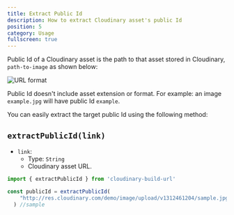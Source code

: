 ```yaml
---
title: Extract Public Id
description: How to extract Cloudinary asset's public Id
position: 5
category: Usage
fullscreen: true
---
```


Public Id of a Cloudinary asset is the path to that asset stored in Cloudinary,  `path-to-image` as shown below:

![URL format](https://res.cloudinary.com/mayashavin/image/upload/q_auto,f_auto/v1597083188/articles/cloudinary_url_format)

<alert type="info">

Public Id doesn't include asset extension or format. For example: an image `example.jpg` will have public Id `example`.

</alert>

You can easily extract the target public Id using the following method:

## `extractPublicId(link)`

* `link`:
  * Type: `String`
  * Cloudinary asset URL.

```js
import { extractPublicId } from 'cloudinary-build-url'

const publicId = extractPublicId(
    "http://res.cloudinary.com/demo/image/upload/v1312461204/sample.jpg"
  ) //sample
```
